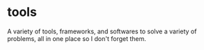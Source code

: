 # tools
A variety of tools, frameworks, and softwares to solve a variety of problems, all in one place so I don't forget them.
